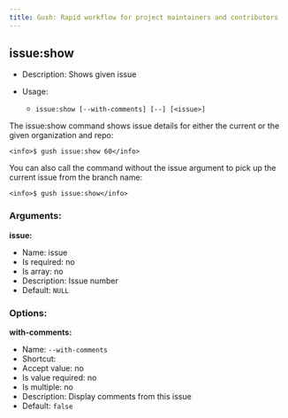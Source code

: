 ```yaml
---
title: Gush: Rapid workflow for project maintainers and contributors
---
```

issue:show
----------

* Description: Shows given issue
* Usage:

  * `issue:show [--with-comments] [--] [<issue>]`

The <info>issue:show</info> command shows issue details for either the current or the given organization
and repo:

    <info>$ gush issue:show 60</info>

You can also call the command without the issue argument to pick up the current issue from the branch name:

    <info>$ gush issue:show</info>


### Arguments:

**issue:**

* Name: issue
* Is required: no
* Is array: no
* Description: Issue number
* Default: `NULL`

### Options:

**with-comments:**

* Name: `--with-comments`
* Shortcut: <none>
* Accept value: no
* Is value required: no
* Is multiple: no
* Description: Display comments from this issue
* Default: `false`
